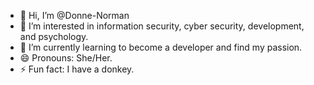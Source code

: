 - 👋 Hi, I’m @Donne-Norman
- 👀 I’m interested in information security, cyber security, development, and psychology.
- 🌱 I’m currently learning to become a developer and find my passion.
- 😄 Pronouns: She/Her.
- ⚡ Fun fact: I have a donkey.

<!---
Donne-Norman is a ✨ special ✨ repository because its `README.md` (this file) appears on your GitHub profile.
You can click the Preview link to take a look at your changes.
--->
